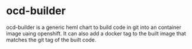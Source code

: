 # ocd-builder

ocd-builder is a generic heml chart to build code in git into an container image uaing openshift. It can also add a docker tag to the built image that matches the git tag of the built code.
